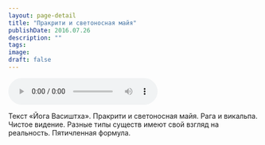 ```yaml
---
layout: page-detail
title: "Пракрити и светоносная майя"
publishDate: 2016.07.26
description: ""
tags:
image:
draft: false
---
```


<audio title="2016.07.26 - Пракрити и светоносная майя.mp3" src="https://filer-api.advayta.org/v1.0/public/files/75674" controls=""></audio>

 Текст «Йога Васиштха». Пракрити и светоносная майя. Рага и викальпа. Чистое видение. Разные типы существ имеют свой взгляд на реальность. Пятичленная формула. 

  
